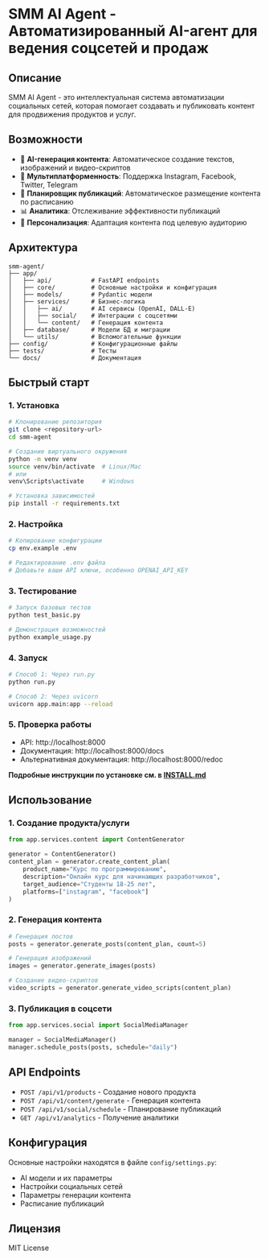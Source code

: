 # SMM AI Agent - Автоматизированный AI-агент для ведения соцсетей и продаж

## Описание

SMM AI Agent - это интеллектуальная система автоматизации социальных сетей, которая помогает создавать и публиковать контент для продвижения продуктов и услуг.

## Возможности

- 🤖 **AI-генерация контента**: Автоматическое создание текстов, изображений и видео-скриптов
- 📱 **Мультиплатформенность**: Поддержка Instagram, Facebook, Twitter, Telegram
- 📅 **Планировщик публикаций**: Автоматическое размещение контента по расписанию
- 📊 **Аналитика**: Отслеживание эффективности публикаций
- 🎯 **Персонализация**: Адаптация контента под целевую аудиторию

## Архитектура

```
smm-agent/
├── app/
│   ├── api/           # FastAPI endpoints
│   ├── core/          # Основные настройки и конфигурация
│   ├── models/        # Pydantic модели
│   ├── services/      # Бизнес-логика
│   │   ├── ai/        # AI сервисы (OpenAI, DALL-E)
│   │   ├── social/    # Интеграции с соцсетями
│   │   └── content/   # Генерация контента
│   ├── database/      # Модели БД и миграции
│   └── utils/         # Вспомогательные функции
├── config/            # Конфигурационные файлы
├── tests/             # Тесты
└── docs/              # Документация
```

## Быстрый старт

### 1. Установка

```bash
# Клонирование репозитория
git clone <repository-url>
cd smm-agent

# Создание виртуального окружения
python -m venv venv
source venv/bin/activate  # Linux/Mac
# или
venv\Scripts\activate     # Windows

# Установка зависимостей
pip install -r requirements.txt
```

### 2. Настройка

```bash
# Копирование конфигурации
cp env.example .env

# Редактирование .env файла
# Добавьте ваши API ключи, особенно OPENAI_API_KEY
```

### 3. Тестирование

```bash
# Запуск базовых тестов
python test_basic.py

# Демонстрация возможностей
python example_usage.py
```

### 4. Запуск

```bash
# Способ 1: Через run.py
python run.py

# Способ 2: Через uvicorn
uvicorn app.main:app --reload
```

### 5. Проверка работы

- API: http://localhost:8000
- Документация: http://localhost:8000/docs
- Альтернативная документация: http://localhost:8000/redoc

**Подробные инструкции по установке см. в [INSTALL.md](INSTALL.md)**

## Использование

### 1. Создание продукта/услуги

```python
from app.services.content import ContentGenerator

generator = ContentGenerator()
content_plan = generator.create_content_plan(
    product_name="Курс по программированию",
    description="Онлайн курс для начинающих разработчиков",
    target_audience="Студенты 18-25 лет",
    platforms=["instagram", "facebook"]
)
```

### 2. Генерация контента

```python
# Генерация постов
posts = generator.generate_posts(content_plan, count=5)

# Генерация изображений
images = generator.generate_images(posts)

# Создание видео-скриптов
video_scripts = generator.generate_video_scripts(content_plan)
```

### 3. Публикация в соцсети

```python
from app.services.social import SocialMediaManager

manager = SocialMediaManager()
manager.schedule_posts(posts, schedule="daily")
```

## API Endpoints

- `POST /api/v1/products` - Создание нового продукта
- `POST /api/v1/content/generate` - Генерация контента
- `POST /api/v1/social/schedule` - Планирование публикаций
- `GET /api/v1/analytics` - Получение аналитики

## Конфигурация

Основные настройки находятся в файле `config/settings.py`:

- AI модели и их параметры
- Настройки социальных сетей
- Параметры генерации контента
- Расписание публикаций

## Лицензия

MIT License

